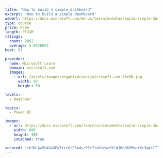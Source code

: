 ```yaml
---
title: "How to build a simple dashboard"
excerpt: "How to build a simple dashboard"
webUrl: https://docs.microsoft.com/en-us/learn/modules/build-simple-dashboard/
type: course
price: Free
length: PT31M
ratings:
  count: 2892
  average: 4.6926003
heat: 57

provider:
  name: Microsoft Learn
  domain: microsoft.com
  images:
    - url: /assets/images/organizations/microsoft.com-50x50.jpg
      width: 50
      height: 50

levels:
  - Beginner

topics:
  - Power BI

images:
  - url: https://docs.microsoft.com/learn/achievements/build-simple-dashboard-social.png
    width: 800
    height: 400
    isCached: true

secured: "rb2NLAw5hAD4UFgTrrcGtESx4srP1t7iddUzso0YLWJ6qD63PneiKc3q4k1TTNKfiLrQoXarbWuYx0X4Aif+X+lznpgLgOXf7unNT+zQFYCPuSmynOStFqu5ebbVgC6/WeDB33QVhEhMvKTyidH7yQbhZoK0R4Bulo41GixA3BiRr5CQcxRUWwxn7KtiUYkUaPW+bNGHxBSVw65MQWj5uvWjTcTSyfSUMj1+YBgybr7cqXIjR4ts4gz3WNWK06XqZeXaSjuw9G3/tPCNzppEuE58K4HjgUDAlOh7vviFr10w78JW7zfL0DwMMQMqXV8wXnlUd6BPoeOMfOmCjwah2LB7VI8ItkBswdUMiyIfZlwSon3pKdS2CPqyWhOvF8jUHI7Bd8v6J8j0aIy4JByZThlx6ZsoxWnnDB7Y3CecHIc=;9uyyCEeifQ5JNGSZsDdj4Q=="
---
```


